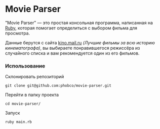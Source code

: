 # Movie Parser

"Movie Parser" — это простая консольная программа, написанная на [Ruby](https://www.ruby-lang.org/ru/), которая помогает определиться с выбором фильма для просмотра.

Данные берутся с сайта [kino.mail.ru](https://kino.mail.ru/cinema/top/) *(Лучшие фильмы за всю историю кинематографа)*, вы выбираете понравившегося режиссёра из случайного списка и вам рекомендуется один из его фильмов.

### Использование

Склонировать репозиторий
```
git clone git@github.com:phobco/movie-parser.git
```

Перейти в папку проекта
```
cd movie-parser/
```

Запуск
```
ruby main.rb
```
